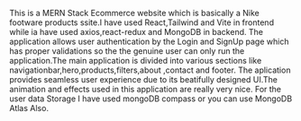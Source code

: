 This is a MERN Stack Ecommerce website which is basically a Nike footware products ssite.I have used React,Tailwind and Vite in frontend while ia have used axios,react-redux and MongoDB in backend.
The application allows user authentication by the Login and SignUp page which has proper validations so the the genuine user can only run the application.The main application is divided into various sections
like navigationbar,hero,products,filters,about ,contact and footer. 
The aplication provides seamless user experience due to its beatifully designed UI.The animation and effects used in this application are really very nice. 
For the user data Storage I have used mongoDB compass or you can use MongoDB Atlas Also.
